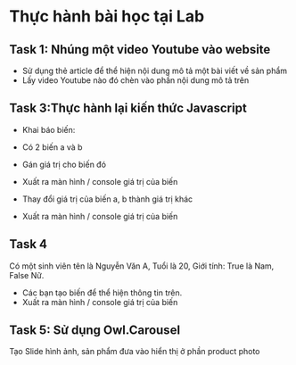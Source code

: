 # Thực hành bài học tại Lab

## Task 1: Nhúng một video Youtube vào website

- Sử dụng thẻ article để thể hiện nội dung mô tả một bài viết về sản phẩm
- Lấy video Youtube nào đó chèn vào phần nội dung mô tả trên

## Task 3:Thực hành lại kiến thức Javascript

- Khai báo biến:

- Có 2 biến a và b

- Gán giá trị cho biến đó
- Xuất ra màn hình / console giá trị của biến
- Thay đổi giá trị của biến a, b thành giá trị khác
- Xuất ra màn hình / console giá trị của biến

## Task 4

Có một sinh viên tên là Nguyễn Văn A, Tuổi là 20, Giới tính: True là Nam, False Nữ.

- Các bạn tạo biến để thể hiện thông tin trên.
- Xuất ra màn hình / console giá trị của biến

## Task 5: Sử dụng Owl.Carousel

Tạo Slide hình ảnh, sản phẩm đưa vào hiển thị ở phần product photo
